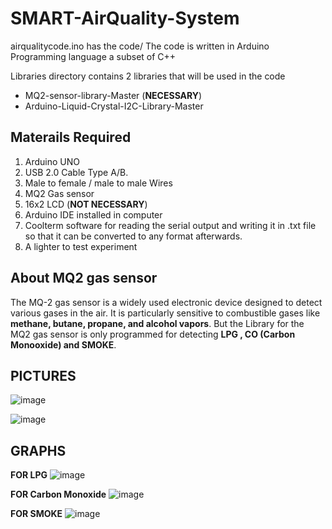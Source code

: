 # SMART-AirQuality-System

airqualitycode.ino has the code/ 
The code is written in Arduino Programming language a subset of C++ 

Libraries directory contains 2 libraries that will be used in the code 
* MQ2-sensor-library-Master (**NECESSARY**) 
* Arduino-Liquid-Crystal-I2C-Library-Master 

## Materails Required

1) Arduino UNO 
2) USB 2.0 Cable Type A/B. 
3) Male to female / male to  male Wires 
4) MQ2 Gas sensor 
5) 16x2 LCD (**NOT NECESSARY**) 
6) Arduino IDE installed in computer 
7) Coolterm software for reading the serial output and writing it in .txt file so that it can be converted to any format afterwards.
8) A lighter to test experiment

## About MQ2 gas sensor

The MQ-2 gas sensor is a widely used electronic device designed to detect various gases in the air. 
It is particularly sensitive to combustible gases like **methane, butane, propane, and alcohol vapors**.
But the Library for the MQ2 gas sensor is only programmed for detecting **LPG , CO (Carbon Monooxide) and SMOKE**.



## PICTURES

![image](https://github.com/SRDhanush16/SMART-AirQuality-System/assets/141258864/8c91c4b0-f1ce-449d-b5c6-6dfbfab0b71b)


![image](https://github.com/SRDhanush16/SMART-AirQuality-System/assets/141258864/3d16d74d-ed0d-4008-972b-882839dfd416)

## GRAPHS

**FOR LPG**
![image](https://github.com/SRDhanush16/SMART-AirQuality-System/assets/141258864/2c5d44f5-a4f4-493d-9dce-c34fe2542276)

**FOR Carbon Monoxide**
![image](https://github.com/SRDhanush16/SMART-AirQuality-System/assets/141258864/05746264-4c85-4fdd-ab54-8b22cc0f5021)

**FOR SMOKE**
![image](https://github.com/SRDhanush16/SMART-AirQuality-System/assets/141258864/b9f6555c-ec62-42c1-a4cd-9589f5a79f2e)





